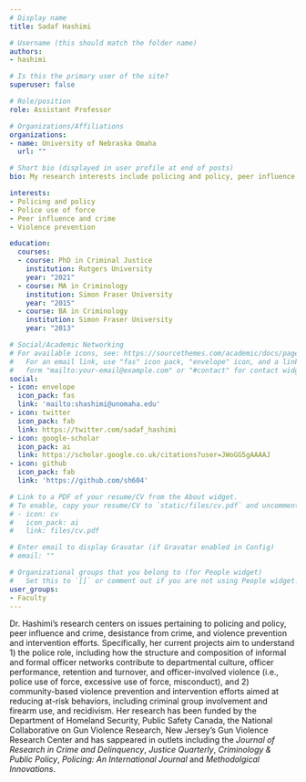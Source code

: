 ```yaml
---
# Display name
title: Sadaf Hashimi

# Username (this should match the folder name)
authors:
- hashimi

# Is this the primary user of the site?
superuser: false

# Role/position
role: Assistant Professor

# Organizations/Affiliations
organizations:
- name: University of Nebraska Omaha
  url: ""

# Short bio (displayed in user profile at end of posts)
bio: My research interests include policing and policy, peer influence and crime, and violence prevention and intervention efforts.

interests:
- Policing and policy
- Police use of force
- Peer influence and crime
- Violence prevention

education:
  courses:
  - course: PhD in Criminal Justice
    institution: Rutgers University
    year: "2021"
  - course: MA in Criminology
    institution: Simon Fraser University
    year: "2015"
  - course: BA in Criminology
    institution: Simon Fraser University
    year: "2013"

# Social/Academic Networking
# For available icons, see: https://sourcethemes.com/academic/docs/page-builder/#icons
#   For an email link, use "fas" icon pack, "envelope" icon, and a link in the
#   form "mailto:your-email@example.com" or "#contact" for contact widget.
social:
- icon: envelope
  icon_pack: fas
  link: 'mailto:shashimi@unomaha.edu'
- icon: twitter
  icon_pack: fab
  link: https://twitter.com/sadaf_hashimi
- icon: google-scholar
  icon_pack: ai
  link: https://scholar.google.co.uk/citations?user=JWoGG5gAAAAJ
- icon: github
  icon_pack: fab
  link: 'https://github.com/sh604'

# Link to a PDF of your resume/CV from the About widget.
# To enable, copy your resume/CV to `static/files/cv.pdf` and uncomment the lines below.
# - icon: cv
#   icon_pack: ai
#   link: files/cv.pdf

# Enter email to display Gravatar (if Gravatar enabled in Config)
# email: ""

# Organizational groups that you belong to (for People widget)
#   Set this to `[]` or comment out if you are not using People widget.
user_groups:
- Faculty
---
```


Dr. Hashimi’s research centers on issues pertaining to policing and policy, peer influence and crime, desistance from crime, and violence prevention and intervention efforts. Specifically, her current projects aim to understand 1) the police role, including how the structure and composition of informal and formal officer networks contribute to departmental culture, officer performance, retention and turnover, and officer-involved violence (i.e., police use of force, excessive use of force, misconduct), and 2) community-based violence prevention and intervention efforts aimed at reducing at-risk behaviors, including criminal group involvement and firearm use, and recidivism. Her research has been funded by the Department of Homeland Security, Public Safety Canada, the National Collaborative on Gun Violence Research, New Jersey’s Gun Violence Research Center and has sappeared in outlets including the *Journal of Research in Crime and Delinquency*, *Justice Quarterly*, *Criminology & Public Policy*, *Policing: An International Journal* and *Methodolgical Innovations*.
